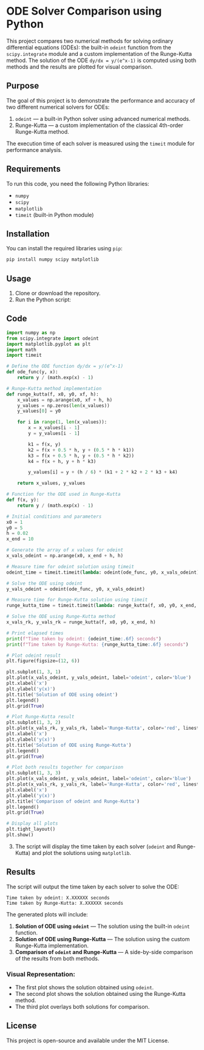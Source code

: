 
# ODE Solver Comparison using Python

This project compares two numerical methods for solving ordinary differential equations (ODEs): the built-in `odeint` function from the `scipy.integrate` module and a custom implementation of the Runge-Kutta method. The solution of the ODE `dy/dx = y/(e^x-1)` is computed using both methods and the results are plotted for visual comparison.


## Purpose

The goal of this project is to demonstrate the performance and accuracy of two different numerical solvers for ODEs:
1. `odeint` — a built-in Python solver using advanced numerical methods.
2. Runge-Kutta — a custom implementation of the classical 4th-order Runge-Kutta method.

The execution time of each solver is measured using the `timeit` module for performance analysis.

## Requirements

To run this code, you need the following Python libraries:

- `numpy`
- `scipy`
- `matplotlib`
- `timeit` (built-in Python module)

## Installation

You can install the required libraries using `pip`:

```bash
pip install numpy scipy matplotlib
```

## Usage

1. Clone or download the repository.
2. Run the Python script:

## Code
```python
import numpy as np
from scipy.integrate import odeint
import matplotlib.pyplot as plt
import math
import timeit

# Define the ODE function dy/dx = y/(e^x-1)
def ode_func(y, x):
    return y / (math.exp(x) - 1)

# Runge-Kutta method implementation
def runge_kutta(f, x0, y0, xf, h):
    x_values = np.arange(x0, xf + h, h)
    y_values = np.zeros(len(x_values))
    y_values[0] = y0

    for i in range(1, len(x_values)):
        x = x_values[i - 1]
        y = y_values[i - 1]

        k1 = f(x, y)
        k2 = f(x + 0.5 * h, y + (0.5 * h * k1))
        k3 = f(x + 0.5 * h, y + (0.5 * h * k2))
        k4 = f(x + h, y + h * k3)

        y_values[i] = y + (h / 6) * (k1 + 2 * k2 + 2 * k3 + k4)

    return x_values, y_values

# Function for the ODE used in Runge-Kutta
def f(x, y):
    return y / (math.exp(x) - 1)

# Initial conditions and parameters
x0 = 1
y0 = 5
h = 0.02
x_end = 10

# Generate the array of x values for odeint
x_vals_odeint = np.arange(x0, x_end + h, h)

# Measure time for odeint solution using timeit
odeint_time = timeit.timeit(lambda: odeint(ode_func, y0, x_vals_odeint), number=1)

# Solve the ODE using odeint
y_vals_odeint = odeint(ode_func, y0, x_vals_odeint)

# Measure time for Runge-Kutta solution using timeit
runge_kutta_time = timeit.timeit(lambda: runge_kutta(f, x0, y0, x_end, h), number=1)

# Solve the ODE using Runge-Kutta method
x_vals_rk, y_vals_rk = runge_kutta(f, x0, y0, x_end, h)

# Print elapsed times
print(f"Time taken by odeint: {odeint_time:.6f} seconds")
print(f"Time taken by Runge-Kutta: {runge_kutta_time:.6f} seconds")

# Plot odeint result
plt.figure(figsize=(12, 6))

plt.subplot(1, 3, 1)
plt.plot(x_vals_odeint, y_vals_odeint, label='odeint', color='blue')
plt.xlabel('x')
plt.ylabel('y(x)')
plt.title('Solution of ODE using odeint')
plt.legend()
plt.grid(True)

# Plot Runge-Kutta result
plt.subplot(1, 3, 2)
plt.plot(x_vals_rk, y_vals_rk, label='Runge-Kutta', color='red', linestyle='dashed')
plt.xlabel('x')
plt.ylabel('y(x)')
plt.title('Solution of ODE using Runge-Kutta')
plt.legend()
plt.grid(True)

# Plot both results together for comparison
plt.subplot(1, 3, 3)
plt.plot(x_vals_odeint, y_vals_odeint, label='odeint', color='blue')
plt.plot(x_vals_rk, y_vals_rk, label='Runge-Kutta', color='red', linestyle='dashed')
plt.xlabel('x')
plt.ylabel('y(x)')
plt.title('Comparison of odeint and Runge-Kutta')
plt.legend()
plt.grid(True)

# Display all plots
plt.tight_layout()
plt.show()
```

3. The script will display the time taken by each solver (`odeint` and Runge-Kutta) and plot the solutions using `matplotlib`.

## Results

The script will output the time taken by each solver to solve the ODE:

```
Time taken by odeint: X.XXXXXX seconds
Time taken by Runge-Kutta: X.XXXXXX seconds
```

The generated plots will include:
1. **Solution of ODE using `odeint`** — The solution using the built-in `odeint` function.
2. **Solution of ODE using Runge-Kutta** — The solution using the custom Runge-Kutta implementation.
3. **Comparison of `odeint` and Runge-Kutta** — A side-by-side comparison of the results from both methods.

### Visual Representation:

- The first plot shows the solution obtained using `odeint`.
- The second plot shows the solution obtained using the Runge-Kutta method.
- The third plot overlays both solutions for comparison.

## License

This project is open-source and available under the MIT License.
